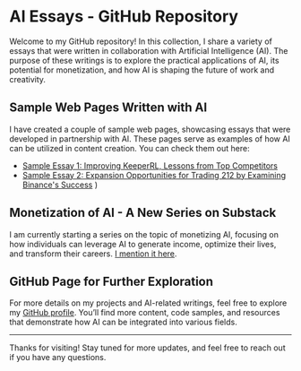 # AI Essays - GitHub Repository

Welcome to my GitHub repository! In this collection, I share a variety of essays that were written in collaboration with Artificial Intelligence (AI). The purpose of these writings is to explore the practical applications of AI, its potential for monetization, and how AI is shaping the future of work and creativity.

## Sample Web Pages Written with AI

I have created a couple of sample web pages, showcasing essays that were developed in partnership with AI. These pages serve as examples of how AI can be utilized in content creation. You can check them out here:

- [Sample Essay 1: Improving KeeperRL, Lessons from Top Competitors](https://softmonster.github.io/AIEssays/Game.Development/KeeperRL.Lessons.From.Competitors.html)
- [Sample Essay 2: Expansion Opportunities for Trading 212 by Examining Binance's Success](https://softmonster.github.io/AIEssays/Business%20Opportunities/Trading212.html)
)

## Monetization of AI - A New Series on Substack

I am currently starting a series on the topic of monetizing AI, focusing on how individuals can leverage AI to generate income, optimize their lives, and transform their careers. [I mention it here](https://softmonster.github.io/AIEssays/Monetizing.AI/Substack.html).

## GitHub Page for Further Exploration

For more details on my projects and AI-related writings, feel free to explore my [GitHub profile](https://github.com/your-github-profile). You’ll find more content, code samples, and resources that demonstrate how AI can be integrated into various fields.

---

Thanks for visiting! Stay tuned for more updates, and feel free to reach out if you have any questions.
